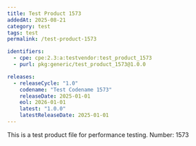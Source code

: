 ```yaml
---
title: Test Product 1573
addedAt: 2025-08-21
category: test
tags: test
permalink: /test-product-1573

identifiers:
  - cpe: cpe:2.3:a:testvendor:test_product_1573
  - purl: pkg:generic/test_product_1573@1.0.0

releases:
  - releaseCycle: "1.0"
    codename: "Test Codename 1573"
    releaseDate: 2025-01-01
    eol: 2026-01-01
    latest: "1.0.0"
    latestReleaseDate: 2025-01-01
---
```


This is a test product file for performance testing. Number: 1573
